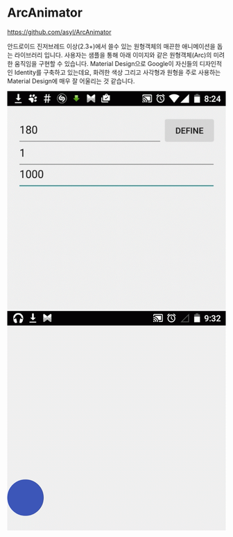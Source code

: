 # ArcAnimator

https://github.com/asyl/ArcAnimator

안드로이드 진저브레드 이상(2.3+)에서 쓸수 있는 원형객체의 매끈한 애니메이션을 돕는 라이브러리 입니다.
사용자는 샘플을 통해 아래 이미지와 같은 원형객체(Arc)의 미려한 움직임을 구현할 수 있습니다.
Material Design으로 Google이 자신들의 디자인적인 Identity를 구축하고 있는데요,
화려한 색상 그리고 사각형과 원형을 주로 사용하는 Material Design에 매우 잘 어울리는 것 같습니다.

![이미지](../img/ArcAnimator-01.gif) ![이미지](../img/ArcAnimator-02.gif)
